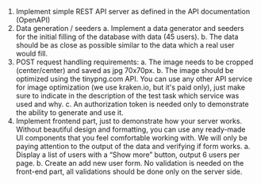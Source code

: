1. Implement simple REST API server as defined in the API documentation (OpenAPI)
2. Data generation / seeders
a. Implement a data generator and seeders for the initial filling of the database with data (45
users).
b. The data should be as close as possible similar to the data which a real user would fill.
3. POST request handling requirements:
a. The image needs to be cropped (center/center) and saved as jpg 70x70px.
b. The image should be optimized using the tinypng.com API. You can use any other API service
for image optimization (we use kraken.io, but it's paid only), just make sure to indicate in the
description of the test task which service was used and why.
c. An authorization token is needed only to demonstrate the ability to generate and use it.
4. Implement frontend part, just to demonstrate how your server works. Without beautiful design and
formatting, you can use any ready-made UI components that you feel comfortable working with. We
will only be paying attention to the output of the data and verifying if form works.
a. Display a list of users with a “Show more” button, output 6 users per page.
b. Create an add new user form. No validation is needed on the front-end part, all validations
should be done only on the server side.


